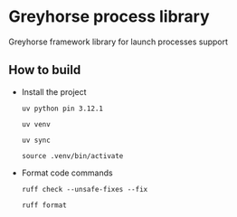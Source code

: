Greyhorse process library
=========================

Greyhorse framework library for launch processes support


How to build
------------


- Install the project

    ``uv python pin 3.12.1``

    ``uv venv``

    ``uv sync``

    ``source .venv/bin/activate``



- Format code commands

    ``ruff check --unsafe-fixes --fix``

    ``ruff format``
